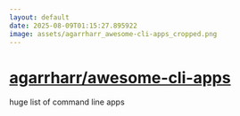 ```yaml
---
layout: default
date: 2025-08-09T01:15:27.895922
image: assets/agarrharr_awesome-cli-apps_cropped.png
---
```


# [agarrharr/awesome-cli-apps](https://github.com/agarrharr/awesome-cli-apps)

huge list of command line apps
